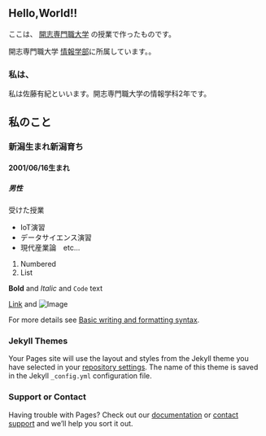 ## Hello,World!!

ここは、 [開志専門職大学](https://kaishi-pu.ac.jp/) の授業で作ったものです。

開志専門職大学 [情報学部](https://kaishi-pu.ac.jp/department/ict/)に所属しています。。

### 私は、

私は佐藤有紀といいます。開志専門職大学の情報学科2年です。

## 私のこと

### 新潟生まれ新潟育ち
#### 2001/06/16生まれ
##### 男性

受けた授業
- IoT演習
- データサイエンス演習
- 現代産業論　etc...


1. Numbered
2. List

**Bold** and _Italic_ and `Code` text

[Link](url) and ![Image](src)


For more details see [Basic writing and formatting syntax](https://docs.github.com/en/github/writing-on-github/getting-started-with-writing-and-formatting-on-github/basic-writing-and-formatting-syntax).

### Jekyll Themes

Your Pages site will use the layout and styles from the Jekyll theme you have selected in your [repository settings](https://github.com/satou0054/API-report1/settings/pages). The name of this theme is saved in the Jekyll `_config.yml` configuration file.

### Support or Contact

Having trouble with Pages? Check out our [documentation](https://docs.github.com/categories/github-pages-basics/) or [contact support](https://support.github.com/contact) and we’ll help you sort it out.
